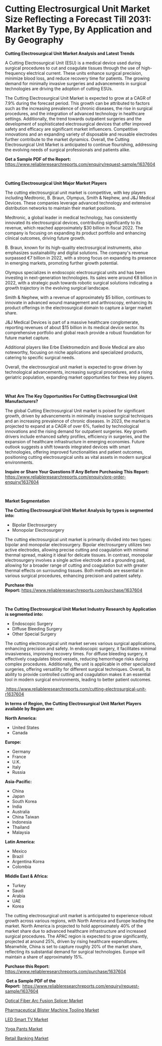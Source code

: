 <p><h1>Cutting Electrosurgical Unit Market Size Reflecting a Forecast Till 2031: Market By Type, By Application and By Geography</h1></p><p><strong>Cutting Electrosurgical Unit Market Analysis and Latest Trends</strong></p>
<p><p>A Cutting Electrosurgical Unit (ESU) is a medical device used during surgical procedures to cut and coagulate tissues through the use of high-frequency electrical current. These units enhance surgical precision, minimize blood loss, and reduce recovery time for patients. The growing demand for minimally invasive surgeries and advancements in surgical technologies are driving the adoption of cutting ESUs.</p><p>The Cutting Electrosurgical Unit Market is expected to grow at a CAGR of 7.9% during the forecast period. This growth can be attributed to factors such as the increasing prevalence of chronic diseases, the rise in surgical procedures, and the integration of advanced technology in healthcare settings. Additionally, the trend towards outpatient surgeries and the development of sophisticated electrosurgical devices that offer improved safety and efficacy are significant market influencers. Competitive innovations and an expanding variety of disposable and reusable electrodes further contribute to the market dynamics. Overall, the Cutting Electrosurgical Unit Market is anticipated to continue flourishing, addressing the evolving needs of surgical professionals and patients alike.</p></p>
<p><strong>Get a Sample PDF of the Report:&nbsp;</strong> <a href="https://www.reliableresearchreports.com/enquiry/request-sample/1637604">https://www.reliableresearchreports.com/enquiry/request-sample/1637604</a></p>
<p>&nbsp;</p>
<p><strong>Cutting Electrosurgical Unit Major Market Players</strong></p>
<p><p>The cutting electrosurgical unit market is competitive, with key players including Medtronic, B. Braun, Olympus, Smith & Nephew, and J&J Medical Devices. These companies leverage advanced technology and extensive distribution networks to maintain their market positions.</p><p>Medtronic, a global leader in medical technology, has consistently innovated its electrosurgical devices, contributing significantly to its revenue, which reached approximately $30 billion in fiscal 2022. The company is focusing on expanding its product portfolio and enhancing clinical outcomes, driving future growth.</p><p>B. Braun, known for its high-quality electrosurgical instruments, also emphasizes sustainability and digital solutions. The company's revenue surpassed €7 billion in 2022, with a strong focus on expanding its presence in emerging markets, promoting further growth potential.</p><p>Olympus specializes in endoscopic electrosurgical units and has been investing in next-generation technologies. Its sales were around €8 billion in 2022, with a strategic push towards robotic surgical solutions indicating a growth trajectory in the evolving surgical landscape.</p><p>Smith & Nephew, with a revenue of approximately $5 billion, continues to innovate in advanced wound management and arthroscopy, enhancing its product offerings in the electrosurgical domain to capture a larger market share.</p><p>J&J Medical Devices is part of a massive healthcare conglomerate, reporting revenues of about $15 billion in its medical device sector. Its comprehensive portfolio and global reach provide a robust foundation for future market capture.</p><p>Additional players like Erbe Elektromedizin and Bovie Medical are also noteworthy, focusing on niche applications and specialized products, catering to specific surgical needs.</p><p>Overall, the electrosurgical unit market is expected to grow driven by technological advancements, increasing surgical procedures, and a rising geriatric population, expanding market opportunities for these key players.</p></p>
<p>&nbsp;</p>
<p><strong>What Are The Key Opportunities For Cutting Electrosurgical Unit Manufacturers?</strong></p>
<p><p>The global Cutting Electrosurgical Unit market is poised for significant growth, driven by advancements in minimally invasive surgical techniques and an increasing prevalence of chronic diseases. In 2023, the market is projected to expand at a CAGR of over 6%, fueled by technological innovations and the rising demand for outpatient surgeries. Key growth drivers include enhanced safety profiles, efficiency in surgeries, and the expansion of healthcare infrastructure in emerging economies. Future outlook suggests a shift towards integrated devices with smart technologies, offering improved functionalities and patient outcomes, positioning cutting electrosurgical units as vital assets in modern surgical environments.</p></p>
<p><strong>Inquire or Share Your Questions If Any Before Purchasing This Report:</strong> <a href="https://www.reliableresearchreports.com/enquiry/pre-order-enquiry/1637604">https://www.reliableresearchreports.com/enquiry/pre-order-enquiry/1637604</a></p>
<p>&nbsp;</p>
<p><strong>Market Segmentation</strong></p>
<p><strong>The Cutting Electrosurgical Unit Market Analysis by types is segmented into:</strong></p>
<p><ul><li>Bipolar Electrosurgery</li><li>Monopolar Electrosurgery</li></ul></p>
<p><p>The cutting electrosurgical unit market is primarily divided into two types: bipolar and monopolar electrosurgery. Bipolar electrosurgery utilizes two active electrodes, allowing precise cutting and coagulation with minimal thermal spread, making it ideal for delicate tissues. In contrast, monopolar electrosurgery involves a single active electrode and a grounding pad, allowing for a broader range of cutting and coagulation but with greater thermal effects on surrounding tissues. Both methods are essential in various surgical procedures, enhancing precision and patient safety.</p></p>
<p><strong>Purchase this Report:&nbsp;</strong><a href="https://www.reliableresearchreports.com/purchase/1637604">https://www.reliableresearchreports.com/purchase/1637604</a></p>
<p>&nbsp;</p>
<p><strong>The Cutting Electrosurgical Unit Market Industry Research by Application is segmented into:</strong></p>
<p><ul><li>Endoscopic Surgery</li><li>Diffuse Bleeding Surgery</li><li>Other Special Surgery</li></ul></p>
<p><p>The cutting electrosurgical unit market serves various surgical applications, enhancing precision and safety. In endoscopic surgery, it facilitates minimal invasiveness, improving recovery times. For diffuse bleeding surgery, it effectively coagulates blood vessels, reducing hemorrhage risks during complex procedures. Additionally, the unit is applicable in other specialized surgeries, offering versatility for different surgical techniques. Overall, its ability to provide controlled cutting and coagulation makes it an essential tool in modern surgical environments, leading to better patient outcomes.</p></p>
<p><a href="https://www.reliableresearchreports.com/cutting-electrosurgical-unit-r1637604">&nbsp;https://www.reliableresearchreports.com/cutting-electrosurgical-unit-r1637604</a></p>
<p><strong>In terms of Region, the Cutting Electrosurgical Unit Market Players available by Region are:</strong></p>
<p>
    <p> <strong> North America: </strong>
        <ul>
            <li>United States</li>
            <li>Canada</li>
        </ul>
        </p> 
    <p> <strong> Europe: </strong>
        <ul>
            <li>Germany</li>
            <li>France</li>
            <li>U.K.</li>
            <li>Italy</li>
            <li>Russia</li>
        </ul>
        </p> 
    <p> <strong> Asia-Pacific: </strong>
        <ul>
            <li>China</li>
            <li>Japan</li>
            <li>South Korea</li>
            <li>India</li>
            <li>Australia</li>
            <li>China Taiwan</li>
            <li>Indonesia</li>
            <li>Thailand</li>
            <li>Malaysia</li>
        </ul>
        </p> 
    <p> <strong> Latin America: </strong>
        <ul>
            <li>Mexico</li>
            <li>Brazil</li>
            <li>Argentina Korea</li>
            <li>Colombia</li>
        </ul>
        </p> 
    <p> <strong> Middle East & Africa: </strong>
        <ul>
            <li>Turkey</li>
            <li>Saudi</li>
            <li>Arabia</li>
            <li>UAE</li>
            <li>Korea</li>
        </ul>
    </p>
    </p>
<p><p>The cutting electrosurgical unit market is anticipated to experience robust growth across various regions, with North America and Europe leading the market. North America is projected to hold approximately 40% of the market share due to advanced healthcare infrastructure and increased surgical procedures. The APAC region is expected to grow significantly, projected at around 25%, driven by rising healthcare expenditures. Meanwhile, China is set to capture roughly 20% of the market share, reflecting its substantial demand for surgical technologies. Europe will maintain a share of approximately 15%.</p></p>
<p><strong>Purchase this Report: </strong><a href="https://www.reliableresearchreports.com/purchase/1637604">https://www.reliableresearchreports.com/purchase/1637604</a></p>
<p>&nbsp;<strong>Get a Sample PDF of the Report:&nbsp;&nbsp;</strong><a href="https://www.reliableresearchreports.com/enquiry/request-sample/1637604">https://www.reliableresearchreports.com/enquiry/request-sample/1637604</a></p>
<p><strong></strong></p>
<p><p><a href="https://medium.com/@mikki1wtym/optical-fiber-arc-fusion-splicer-market-overview-global-market-trends-and-future-prospects-from-fab80b149514?postPublishedType=repub">Optical Fiber Arc Fusion Splicer Market</a></p><p><a href="https://medium.com/@mikki1wtym/pharmaceutical-blister-machine-tooling-market-insights-product-type-application-trends-and-caa222c3b271?postPublishedType=repub">Pharmaceutical Blister Machine Tooling Market</a></p><p><a href="https://issuu.com/reportprime-2/docs/led-smart-tv-market-size-2030.pptx_5da8e7a7ff41e8">LED Smart TV Market</a></p><p><a href="https://issuu.com/reportprime-2/docs/yoga-pants-market-size-2030.pptx_a6c4ab97b11496">Yoga Pants Market</a></p><p><a href="https://www.linkedin.com/pulse/global-retail-banking-market-trends-innovations-forward-looking-kx3qe">Retail Banking Market</a></p></p>